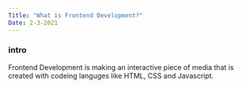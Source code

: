 ```yaml
---
Title: "What is Frontend Development?"
Date: 2-3-2021
---
```

<h3>intro</h3>
Frontend Development is making an interactive piece of media that is created with codeing languges like HTML, CSS and Javascript.
